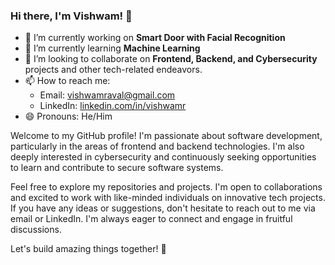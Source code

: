 <!--
**vishwamraval/vishwamraval** is a ✨ _special_ ✨ repository because its `README.md` (this file) appears on your GitHub profile.

Here are some ideas to get you started:
-->

### Hi there, I'm Vishwam! 👋

- 🔭 I’m currently working on **Smart Door with Facial Recognition**
- 🌱 I’m currently learning **Machine Learning**
- 👯 I’m looking to collaborate on **Frontend, Backend, and Cybersecurity** projects and other tech-related endeavors.
- 📫 How to reach me:
  - Email: [vishwamraval@gmail.com](mailto:vishwamraval@gmail.com)
  - LinkedIn: [linkedin.com/in/vishwamr](https://www.linkedin.com/in/vishwamr/)
- 😄 Pronouns: He/Him

Welcome to my GitHub profile! I'm passionate about software development, particularly in the areas of frontend and backend technologies. I'm also deeply interested in cybersecurity and continuously seeking opportunities to learn and contribute to secure software systems.

Feel free to explore my repositories and projects. I'm open to collaborations and excited to work with like-minded individuals on innovative tech projects. If you have any ideas or suggestions, don't hesitate to reach out to me via email or LinkedIn. I'm always eager to connect and engage in fruitful discussions.

Let's build amazing things together! 🚀
